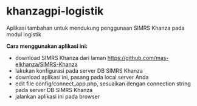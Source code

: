# khanzagpi-logistik
Aplikasi tambahan untuk mendukung penggunaan SIMRS Khanza pada modul logistik

**Cara menggunakan aplikasi ini:**
- download SIMRS Khanza dari laman https://github.com/mas-elkhanza/SIMRS-Khanza
- lakukan konfigurasi pada server DB SIMRS Khanza
- download aplikasi ini, pasang pada local server Anda
- edit file config/connect_app.php, sesuaikan dengan connection string pada server DB SIMRS Khanza
- jalankan aplikasi ini pada browser